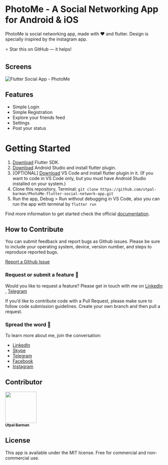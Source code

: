 # PhotoMe - A Social Networking App for Android & iOS



PhotoMe is social networking app, made with :heart: and flutter. Design is specially inspired by the instagram app.




⭐ Star this on GitHub — it helps!


## Screens

![Flutter Social App - PhotoMe](https://raw.githubusercontent.com/utpal-barman/PhotoMe-flutter-social-network-app/master/lib/screenshot.JPEG)


## Features



- Simple Login
- Simple Registration
- Explore your friends feed
- Settings
- Post your status



# Getting Started

1. [Download](https://flutter.dev/docs/get-started/install) Flutter SDK.
3. [Download](https://developer.android.com/studio/) Android Studio and install flutter plugin.
3. [OPTIONAL] [Download](https://code.visualstudio.com/Download) VS Code and install flutter plugin in it. (If you want to code in VS Code only, but you must have Android Studio installed on your system.)
4. Clone this repository, Terminal: `git clone https://github.com/utpal-barman/PhotoMe-flutter-social-network-app.git`
5. Run the app, Debug > Run without debugging in VS Code, also you can run the app with terminal by `flutter run`

Find more information to get started check the official [documentation](https://flutter.dev/docs/get-started/editor?tab=androidstudio).



## How to Contribute

You can submit feedback and report bugs as Github issues. Please be sure to include your operating system, device, version number, and steps to reproduce reported bugs.

[Report a Github Issue](https://github.com/utpal-barman/PhotoMe-flutter-social-network-app/issues/new)

### Request or submit a feature :postbox:

Would you like to request a feature? Please get in touch with me on [LinkedIn](https://www.linkedin.com/in/utpal-barman/) , [Telegram](https://t.me/utpal_barman)

If you’d like to contribute code with a Pull Request, please make sure to follow code submission guidelines. Create your own branch and then pull a request.

### Spread the word :hatched_chick:

To learn more about me, join the conversation:
- [LinkedIn](https://www.linkedin.com/in/utpal-barman/) 
- [Skype](https://join.skype.com/invite/YKZe1ad0yuyK)
- [Telegram](https://t.me/utpal_barman)
- [Facebook](https://www.facebook.com/utpal777)
- [Instagram](https://www.instagram.com/utpal_barman_/)

## Contributor


<!-- prettier-ignore-start -->
<!-- markdownlint-disable -->
<a href="https://www.linkedin.com/in/utpal-barman/"><img src="https://github.com/utpal-barman/ushop/raw/master/utpal-barman.png" width="100px;" alt=""/><br /><sub><b>Utpal Barman</b></sub></a>


<!-- markdownlint-enable -->
<!-- prettier-ignore-end -->


## License
This app is available under the MIT license. Free for commercial and non-commercial use.


